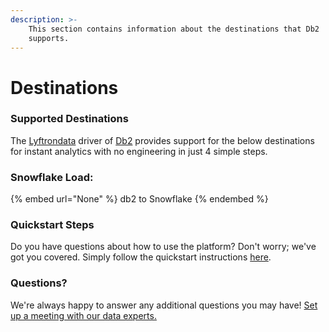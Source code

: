 ```yaml
---
description: >-
    This section contains information about the destinations that Db2
    supports.
---
```


# Destinations

### Supported Destinations

The [Lyftrondata](https://www.lyftrondata.com/) driver of [Db2](None) provides support for the below destinations for instant analytics with no engineering in just 4 simple steps.

### Snowflake Load:

{% embed url="None" %}
db2 to Snowflake
{% endembed %}

### Quickstart Steps

Do you have questions about how to use the platform? Don't worry; we've got you covered. Simply follow the quickstart instructions [here](README.md).

### Questions? <a href="#questions" id="questions"></a>

We're always happy to answer any additional questions you may have! [Set up a meeting with our data experts.](https://www.lyftrondata.com/book-a-meeting/)
